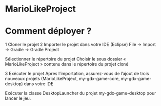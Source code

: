 # MarioLikeProject

# Comment déployer ?
1 Cloner le projet 
2 Importer le projet dans votre IDE (Eclipse)
File -> Import -> Gradle -> Gradle Project



Sélectionner le répertoire du projet 
Choisir le sous dossier « MarioLikeProject » contenu dans le répertoire du projet cloné 
 


3 Exécuter le projet
Apres l’importation, assurez-vous de l’ajout de trois nouveaux projets (MarioLikeProject, my-gdx-game-core, my-gdx-game-desktop) dans votre IDE

 
Exécuter la classe DesktopLauncher du projet my-gdx-game-desktop pour lancer le jeu.
